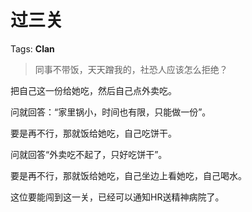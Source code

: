# 过三关

Tags: **Clan**

> 同事不带饭，天天蹭我的，社恐人应该怎么拒绝？



把自己这一份给她吃，然后自己点外卖吃。

问就回答：“家里锅小，时间也有限，只能做一份”。

要是再不行，那就饭给她吃，自己吃饼干。

问就回答“外卖吃不起了，只好吃饼干”。

要是再不行，那就饭给她吃，自己坐边上看她吃，自己喝水。

这位要能闯到这一关，已经可以通知HR送精神病院了。



